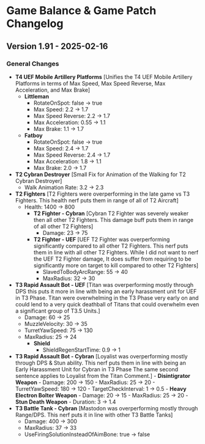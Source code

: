 # Game Balance & Game Patch Changelog

## Version 1.91 - 2025-02-16
### General Changes
- **T4 UEF Mobile Artillery Platforms**
    [Unifies the T4 UEF Mobile Artillery Platforms in terms of Max Speed, Max Speed Reverse, Max Acceleration, and Max Brake]
    - **Littleman**
        - RotateOnSpot: false -> true
        - Max Speed: 2.2 -> 1.7
        - Max Speed Reverse: 2.2 -> 1.7
        - Max Acceleration: 0.55 -> 1.1
        - Max Brake: 1.1 -> 1.7
    - **Fatboy**
        - RotateOnSpot: false -> true
        - Max Speed: 2.4 -> 1.7
        - Max Speed Reverse: 2.4 -> 1.7
        - Max Acceleration: 1.8 -> 1.1
        - Max Brake: 2.0 -> 1.7
- **T2 Cybran Destroyer**
    [Small Fix for Animation of the Walking for T2 Cybran Destroyer]
    - Walk Animation Rate: 3.2 -> 2.3
- **T2 Fighters**
    [T2 Fighters were overperforming in the late game vs T3 Fighters. This health nerf puts them in range of all of T2 Aircraft]
    - Health: 1400 -> 800
      - **T2 Fighter - Cybran**
        [Cybran T2 Fighter was severely weaker then all other T2 Fighters. This damage buff puts them in range of all other T2 Fighters]
        - Damage: 23 -> 75
      - **T2 Fighter - UEF**
        [UEF T2 Fighter was overperforming significantly compared to all other T2 Fighters. This nerf puts them in line with all other T2 Fighters.
        While I did not want to nerf the UEF T2 Fighter damage, It does suffer from requiring to be significantly more on target to kill compared to other T2 Fighters]
        - SlavedToBodyArcRange: 55 -> 40
        - MaxRadius: 32 -> 30
- **T3 Rapid Assault Bot - UEF**
    [Titan was overperforming mostly through DPS this puts it more in line with being an early harassment unit for UEF in T3 Phase.
    Titan were overwhelming in the T3 Phase very early on and could lend to a very quick deathball of Titans that could overwhelm even a significant group of T3.5 Units.]
    - Damage: 60 -> 25
    - MuzzleVelocity: 30 -> 35
    - TurretYawSpeed: 75 -> 130
    - MaxRadius: 25 -> 24
      - **Shield**
        - ShieldRegenStartTime: 0.9 -> 1
- **T3 Rapid Assault Bot - Cybran**
    [Loyalist was overperforming mostly through DPS & Stun ability. This nerf puts them in line with being an Early Harassment Unit for Cybran in T3 Phase
    The same second sentence applies to Loyalist from the Titan Comment.]
      - **Disintigrator Weapon**
        - Damage: 200 -> 150
        - MaxRadius: 25 -> 20
        - TurretYawSpeed: 180 -> 120
        - TargetCheckInterval: 1 -> 0.5
      - **Heavy Electron Bolter Weapon**
        - Damage: 20 -> 15
        - MaxRadius: 25 -> 20
      - **Stun Death Weapon**
        - Duration: 3 -> 1.4
- **T3 Battle Tank - Cybran**
    [Mastodon was overperforming mostly through Range/DPS. This nerf puts it in line with other T3 Battle Tanks]
    - Damage: 400 -> 300
    - MaxRadius: 37 -> 33
    - UseFiringSolutionInsteadOfAimBone: true -> false
    
